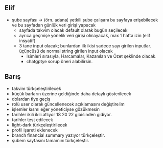 ## Elif
- şube sayfası -> (örn. adana) yetkili şube çalışanı bu sayfaya erişebilecek ve bu sayfadan günlük veri girişi yapacak
    - sayfada takvim olacak default olarak bugün seçilecek
    - ayrıca geçmişe yönelik veri girişi olmayacak, max 1 hafta izin (elif insyatif)
    - 3 tane input olacak; bunlardan ilk ikisi sadece sayı girilen inputlar. üçüncüsü de normal string girilen input olacak
        - İsimleri sırasıyla, Harcamalar, Kazanılan ve Özet şeklinde olacak.
        - chatgptye sorup öneri alabilirsin.

## Barış
- takvim türkçeleştirilecek
- küçük barların üzerine geldiğinde daha detaylı gösterilecek
- dolardan tlye geçiş
- rolü user olarak güncellenecek açıklamasını değiştirelim
- işlemler kısmı eğer yöneticiyse gözükmesin
- tarihler ikili ikili atlıyor 18 20 22 gibisinden gidiyor.
- tarihler test edilecek
- light-dark türkçeleştirilecek
- profil işareti eklenecek
- branch financial summary yazıyor türkçeleştir.
- şubem sayfasını tamamını türkçeleştir.